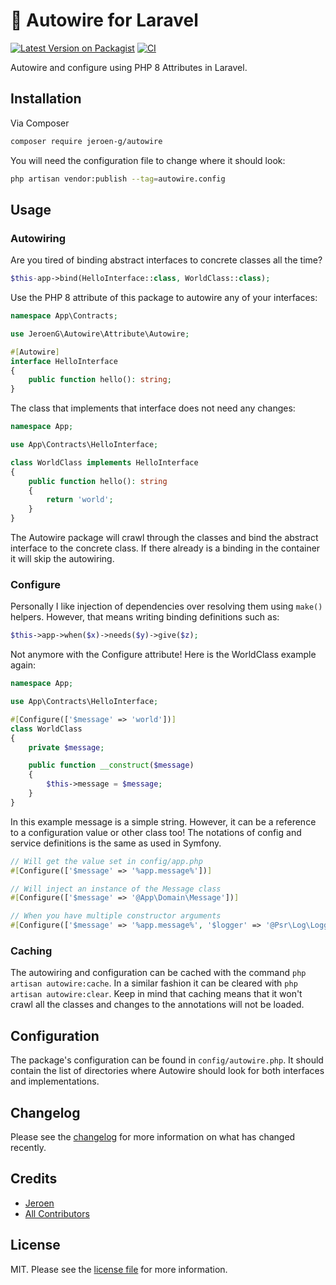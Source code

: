 # 🔌 Autowire for Laravel

[![Latest Version on Packagist][ico-version]][link-packagist]
[![CI][ico-actions]][link-actions]

Autowire and configure using PHP 8 Attributes in Laravel.

## Installation

Via Composer

``` bash
composer require jeroen-g/autowire
```

You will need the configuration file to change where it should look:

```bash
php artisan vendor:publish --tag=autowire.config
```

## Usage

### Autowiring

Are you tired of binding abstract interfaces to concrete classes all the time?

```php
$this-app->bind(HelloInterface::class, WorldClass::class);
```

Use the PHP 8 attribute of this package to autowire any of your interfaces:

```php
namespace App\Contracts;

use JeroenG\Autowire\Attribute\Autowire;

#[Autowire]
interface HelloInterface
{
    public function hello(): string;
}
```

The class that implements that interface does not need any changes:

```php
namespace App;

use App\Contracts\HelloInterface;

class WorldClass implements HelloInterface
{
    public function hello(): string
    {
        return 'world';
    }
}
```

The Autowire package will crawl through the classes and bind the abstract interface to the concrete class.
If there already is a binding in the container it will skip the autowiring.

### Configure

Personally I like injection of dependencies over resolving them using `make()` helpers.
However, that means writing binding definitions such as:

```php
$this->app->when($x)->needs($y)->give($z);
```

Not anymore with the Configure attribute!
Here is the WorldClass example again:

```php
namespace App;

use App\Contracts\HelloInterface;

#[Configure(['$message' => 'world'])]
class WorldClass
{
    private $message;

    public function __construct($message)
    {
        $this->message = $message;
    }
}
```

In this example message is a simple string.
However, it can be a reference to a configuration value or other class too!
The notations of config and service definitions is the same as used in Symfony. 

```php
// Will get the value set in config/app.php
#[Configure(['$message' => '%app.message%'])]

// Will inject an instance of the Message class
#[Configure(['$message' => '@App\Domain\Message'])]

// When you have multiple constructor arguments
#[Configure(['$message' => '%app.message%', '$logger' => '@Psr\Log\LoggerInterface'])]
```

### Caching

The autowiring and configuration can be cached with the command `php artisan autowire:cache`.
In a similar fashion it can be cleared with `php artisan autowire:clear`.
Keep in mind that caching means that it won't crawl all the classes and changes to the annotations will not be loaded.

## Configuration

The package's configuration can be found in `config/autowire.php`.
It should contain the list of directories where Autowire should look for both interfaces and implementations. 

## Changelog

Please see the [changelog](changelog.md) for more information on what has changed recently.

## Credits

- [Jeroen][link-author]
- [All Contributors][link-contributors]

## License

MIT. Please see the [license file](license.md) for more information.

[ico-version]: https://img.shields.io/packagist/v/jeroen-g/autowire.svg?style=flat-square
[ico-actions]: https://img.shields.io/github/workflow/status/Jeroen-G/autowire/CI?label=CI%2FCD&style=flat-square

[link-actions]: https://github.com/Jeroen-G/autowire/actions?query=workflow:CI
[link-packagist]: https://packagist.org/packages/jeroen-g/autowire
[link-author]: https://github.com/jeroen-g
[link-contributors]: ../../contributors
